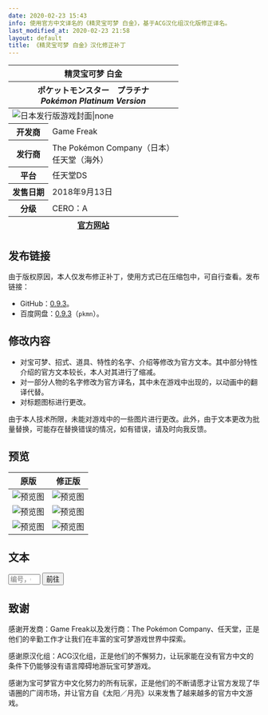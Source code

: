 ```yaml
---
date: 2020-02-23 15:43
info: 使用官方中文译名的《精灵宝可梦 白金》，基于ACG汉化组汉化版修正译名。
last_modified_at: 2020-02-23 21:58
layout: default
title: 《精灵宝可梦 白金》汉化修正补丁
---
```

<table class="xz-table-infobox table no-table">
<thead>
<tr><th class="xz-table-infobox-title" colspan="2">精灵宝可梦 白金</th></tr>
<tr>
<th colspan="2">
<div lang="ja">ポケットモンスター　プラチナ</div>
<div lang="en"><em>Pokémon Platinum Version</em></div>
</th>
</tr>
</thead>
<tbody>
<tr><td colspan="2"><img src="https://images-na.ssl-images-amazon.com/images/I/61KlGWIg4YL.jpg" alt="日本发行版游戏封面|none"></td></tr>
<tr><th>开发商</th><td>Game Freak</td></tr>
<tr><th>发行商</th><td>The Pokémon Company（日本）<br/>任天堂（海外）</td></tr>
<tr><th>平台</th><td>任天堂DS</td></tr>
<tr><th>发售日期</th><td>2018年9月13日</td></tr>
<tr><th>分级</th><td>CERO：A</td></tr>
</tbody>
<tfoot>
<tr><th colspan="2"><a href="https://www.pokemon.co.jp/game/ds/platinum/">官方网站</a></th></tr>
</tfoot>
</table>

## 发布链接
由于版权原因，本人仅发布修正补丁，使用方式已在压缩包中，可自行查看。发布链接：

- GitHub：[0.9.3](https://github.com/Xzonn/PokemonChineseTranslationRevise/releases/tag/0.9.3)。
- 百度网盘：[0.9.3](https://pan.baidu.com/s/1tLhRCJjMfZJuxZSvD4I1GQ)（`pkmn`）。

## 修改内容
- 对宝可梦、招式、道具、特性的名字、介绍等修改为官方文本。其中部分特性介绍的官方文本较长，本人对其进行了缩减。
- 对一部分人物的名字修改为官方译名，其中未在游戏中出现的，以动画中的翻译代替。
- 对标题图标进行更改。

由于本人技术所限，未能对游戏中的一些图片进行更改。此外，由于文本更改为批量替换，可能存在替换错误的情况，如有错误，请及时向我反馈。

## 预览
<table class="table">
<thead>
<tr><th>原版</th><th>修正版</th></tr>
</thead>
<tbody>
<tr><td><img src="https://file.moetu.org/images/2020/02/20/e23ee94c4705bb8188cde6ee2ba684f2370e44e045b982e4.png" alt="预览图" data-disp="auto" /></td><td><img src="https://file.moetu.org/images/2020/02/20/89d999dd37bc6baf509483cda87e1b48c4f0d13c86dd37ed.png" alt="预览图" data-disp="auto" /></td></tr>
<tr><td><img src="https://file.moetu.org/images/2020/02/20/711af3dd3ffa60ce599ba9464a9aca6b3b39aa5fe3bc0d41.png" alt="预览图" data-disp="auto" /></td><td><img src="https://file.moetu.org/images/2020/02/20/963793c79538e2cd529d57d3604f9a5487894f6bde7ed3d3.png" alt="预览图" data-disp="auto" /></td></tr>
<tr><td><img src="https://file.moetu.org/images/2020/02/20/d15725931787f5b1a11f0b075fd397f7a9ef59c9e0cb3fab.png" alt="预览图" data-disp="auto" /></td><td><img src="https://file.moetu.org/images/2020/02/20/ea402e21fcae399bdf8a1bd137cfed093cf0fef6a8e71bb8.png" alt="预览图" data-disp="auto" /></td></tr>
</tbody>
</table>

## 文本
<div class="row">
<form class="xz-pokemon-text-form col-sm-6 col-md-offset-3">
<div class="input-group">
<input type="number" min="000" max="708" class="form-control" placeholder="编号，000 - 708">
<span class="input-group-btn">
<button class="btn btn-primary" type="submit">前往</button>
</span>
</div>
</form>
</div>

## 致谢
感谢开发商：Game Freak以及发行商：The Pokémon Company、任天堂，正是他们的辛勤工作才让我们在丰富的宝可梦游戏世界中探索。

感谢原汉化组：ACG汉化组，正是他们的不懈努力，让玩家能在没有官方中文的条件下仍能够没有语言障碍地游玩宝可梦游戏。

感谢为宝可梦官方中文化努力的所有玩家，正是他们的不断请愿才让官方发现了华语圈的广阔市场，并让官方自《太阳／月亮》以来发售了越来越多的官方中文游戏。